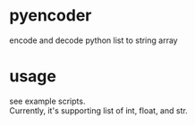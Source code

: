 # pyencoder
encode and decode python list to string array  

# usage
see example scripts.  
Currently, it's supporting list of int, float, and str.  
